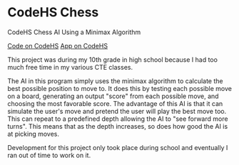# CodeHS Chess

CodeHS Chess AI Using a Minimax Algorithm

[Code on CodeHS](https://codehs.com/sandbox/phillipcutter/Chess)
[App on CodeHS](https://codehs.com/sandbox/phillipcutter/Chess/run)

This project was during my 10th grade in high school because I had too much free time in my various CTE classes.

The AI in this program simply uses the minimax algorithm to calculate the best possible position to move to. It does this by testing each possible move on a board, generating an output "score" from each possible move, and choosing the most favorable score. The advantage of this AI is that it can simulate the user's move and pretend the user will play the best move too. This can repeat to a predefined depth allowing the AI to "see forward more turns". This means that as the depth increases, so does how good the AI is at picking moves.

Development for this project only took place during school and eventually I ran out of time to work on it.
